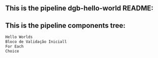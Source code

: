 ## This is the pipeline dgb-hello-world README:
## This is the pipeline components tree:
```bash
Hello Worlds
Bloco de Validação Iniciall
For Each
Choice
```
